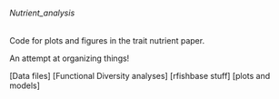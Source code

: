 ###### Nutrient_analysis


Code for plots and figures in the trait nutrient paper. 

An attempt at organizing things!

[Data files]
[Functional Diversity analyses]
[rfishbase stuff]
[plots and models]

